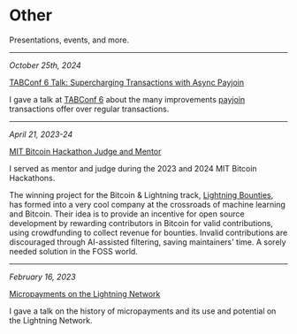 # Other

Presentations, events, and more.

--- 

_October 25th, 2024_

[TABConf 6 Talk: Supercharging Transactions with Async Payjoin](https://www.youtube.com/watch?v=vPzvLxv0YfQ)

I gave a talk at [TABConf 6](https://6.tabconf.com/) about the many improvements [payjoin](https://payjoin.org/) transactions offer over regular transactions.

---

_April 21, 2023-24_ 

[MIT Bitcoin Hackathon Judge and Mentor](https://mitbitcoin.devpost.com/)

I served as mentor and judge during the 2023 and 2024 MIT Bitcoin Hackathons.

The winning project for the Bitcoin & Lightning track, [Lightning Bounties](https://www.lightningbounties.com/), has formed into a very cool company at the crossroads of machine learning and Bitcoin. Their idea is to provide an incentive for open source development by rewarding contributors in Bitcoin for valid contributions, using crowdfunding to collect revenue for bounties. Invalid contributions are discouraged through AI-assisted filtering, saving maintainers' time. A sorely needed solution in the FOSS world.

---

_February 16, 2023_

[Micropayments on the Lightning Network](https://www.youtube.com/watch?v=6Vq6foKst54)

I gave a talk on the history of micropayments and its use and potential on the Lightning Network.

